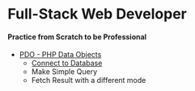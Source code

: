# Full-Stack Web Developer
#### Practice from Scratch to be Professional

* [PDO - PHP Data Objects](http://php.net/manual/fr/book.pdo.php)
    * [Connect to Database](PDO/intro.php)
    * Make Simple Query
    * Fetch Result with a different mode